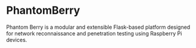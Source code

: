 # PhantomBerry
Phantom Berry is a modular and extensible Flask-based platform designed for network reconnaissance and penetration testing using Raspberry Pi devices.
